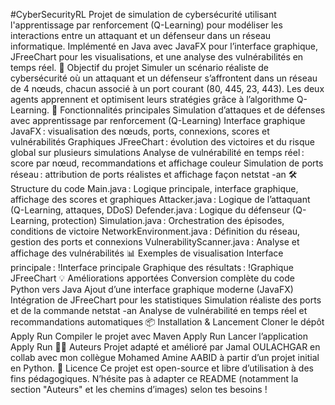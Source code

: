 #CyberSecurityRL
Projet de simulation de cybersécurité utilisant l'apprentissage par renforcement (Q-Learning) pour modéliser les interactions entre un attaquant et un défenseur dans un réseau informatique.
Implémenté en Java avec JavaFX pour l’interface graphique, JFreeChart pour les visualisations, et une analyse des vulnérabilités en temps réel.
🚀 Objectif du projet
Simuler un scénario réaliste de cybersécurité où un attaquant et un défenseur s’affrontent dans un réseau de 4 nœuds, chacun associé à un port courant (80, 445, 23, 443).
Les deux agents apprennent et optimisent leurs stratégies grâce à l’algorithme Q-Learning.
🎯 Fonctionnalités principales
Simulation d’attaques et de défenses avec apprentissage par renforcement (Q-Learning)
Interface graphique JavaFX : visualisation des nœuds, ports, connexions, scores et vulnérabilités
Graphiques JFreeChart : évolution des victoires et du risque global sur plusieurs simulations
Analyse de vulnérabilité en temps réel : score par nœud, recommandations et affichage couleur
Simulation de ports réseau : attribution de ports réalistes et affichage façon netstat -an
🛠️ Structure du code
Main.java : Logique principale, interface graphique, affichage des scores et graphiques
Attacker.java : Logique de l’attaquant (Q-Learning, attaques, DDoS)
Defender.java : Logique du défenseur (Q-Learning, protection)
Simulation.java : Orchestration des épisodes, conditions de victoire
NetworkEnvironment.java : Définition du réseau, gestion des ports et connexions
VulnerabilityScanner.java : Analyse et affichage des vulnérabilités
📊 Exemples de visualisation
Interface principale :
!Interface principale
Graphique des résultats :
!Graphique JFreeChart
💡 Améliorations apportées
Conversion complète du code Python vers Java
Ajout d’une interface graphique moderne (JavaFX)
Intégration de JFreeChart pour les statistiques
Simulation réaliste des ports et de la commande netstat -an
Analyse de vulnérabilité en temps réel et recommandations automatiques
📦 Installation & Lancement
Cloner le dépôt
Apply
Run
Compiler le projet avec Maven
Apply
Run
Lancer l’application
Apply
Run
👨‍💻 Auteurs
Projet adapté et amélioré par Jamal OULACHGAR en collab avec mon collègue Mohamed Amine AABID à partir d’un projet initial en Python.
📄 Licence
Ce projet est open-source et libre d’utilisation à des fins pédagogiques.
N’hésite pas à adapter ce README (notamment la section "Auteurs" et les chemins d’images) selon tes besoins !
